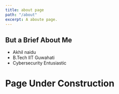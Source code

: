 ```yaml
---
title: about page
path: "/about"
excerpt: A aboute page.
---
```



## But a Brief About Me
* Akhil naidu
* B.Tech IIT Guwahati
* Cybersecurity Entusiastic



# Page Under Construction
